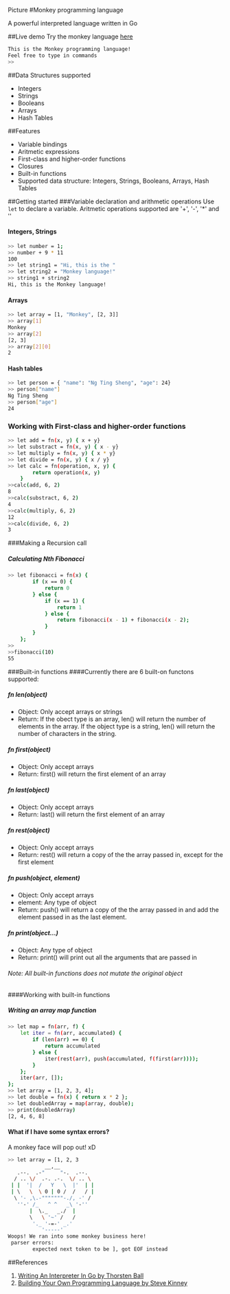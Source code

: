 Picture
#Monkey programming language

A powerful interpreted language written in Go



##Live demo
Try the monkey language [here](http://repl.it "here")

```sh
This is the Monkey programming language!
Feel free to type in commands
>> 
```

##Data Structures supported
- Integers
- Strings
- Booleans
- Arrays
- Hash Tables

##Features
- Variable bindings
- Aritmetic expressions
- First-class and higher-order functions
- Closures
- Built-in functions
- Supported data structure: Integers, Strings, Booleans, Arrays, Hash Tables

##Getting started
###Variable declaration and arithmetic operations
Use `let` to declare a variable. Aritmetic operations supported are '+', '-', '\*' and '\' 

#### Integers, Strings
```sh
>> let number = 1;
>> number + 9 * 11
100
>> let string1 = "Hi, this is the "
>> let string2 = "Monkey language!"
>> string1 + string2
Hi, this is the Monkey language!

```
#### Arrays
```sh
>> let array = [1, "Monkey", [2, 3]]
>> array[1]
Monkey
>> array[2]
[2, 3]
>> array[2][0]
2
```
#### Hash tables

```sh
>> let person = { "name": "Ng Ting Sheng", "age": 24}
>> person["name"]
Ng Ting Sheng
>> person["age"]
24
```
### Working with First-class and higher-order functions
```sh
>> let add = fn(x, y) { x + y}
>> let substract = fn(x, y) { x - y}
>> let multiply = fn(x, y) { x * y}
>> let divide = fn(x, y) { x / y}
>> let calc = fn(operation, x, y) {
		return operation(x, y)
	}
>>calc(add, 6, 2)
8
>>calc(substract, 6, 2)
4
>>calc(multiply, 6, 2)
12
>>calc(divide, 6, 2)
3
```
###Making a Recursion call
##### Calculating Nth Fibonacci
```sh
>> let fibonacci = fn(x) {
		if (x == 0) {
			return 0
		} else {
			if (x == 1) {
				return 1
			} else {
				return fibonacci(x - 1) + fibonacci(x - 2);
			}
		}
	};
>>
>>fibonacci(10)
55
```
###Built-in functions
####Currently there are 6 built-on functons supported:
##### fn len(object)
- Object: Only accept arrays or strings
- Return: If the obect type is an array, len() will return the number of elements in the array. If the object type is a string, len() will return the number of characters in the string.

##### fn first(object) 
- Object: Only accept arrays
- Return: first() will return the first element of an array

##### fn last(object) 
- Object: Only accept arrays
- Return: last() will return the first element of an array

##### fn rest(object) 
- Object: Only accept arrays
- Return: rest() will return a copy of the the array passed in, except for the first element

##### fn push(object, element) 
- Object: Only accept arrays
- element: Any type of object
- Return: push() will return a copy of the the array passed in and add the element passed in as the last element.

##### fn print(object...) 
- Object: Any type of object
- Return: print() will print out all the arguments that are passed in

###### Note: All built-in functions does not mutate the original object

####Working with built-in functions
##### Writing an array map function
```sh
>> let map = fn(arr, f) {
	let iter = fn(arr, accumulated) {
		if (len(arr) == 0) {
			return accumulated
		} else {
			iter(rest(arr), push(accumulated, f(first(arr))));
		}
	};
	iter(arr, []);
};
>> let array = [1, 2, 3, 4];
>> let double = fn(x) { return x * 2 };
>> let doubledArray = map(array, double);
>> print(doubledArray)
[2, 4, 6, 8]
```

#### What if I have some syntax errors?
A monkey face will pop out! xD
```sh
>> let array = [1, 2, 3
            __,__
   .--.  .-"     "-.  .--.
  / .. \/  .-. .-.  \/ .. \
 | |  '|  /   Y   \  |'  | |
 | \   \  \ 0 | 0 /  /   / |
  \ '- ,\.-"""""""-./, -' /
   ''-' /_   ^ ^   _\ '-''
       |  \._   _./  |
       \   \ '~' /   /
        '._ '-=-' _.'
           '-----'
Woops! We ran into some monkey business here!
 parser errors:
        expected next token to be ], got EOF instead
```

##References
1.  [Writing An Interpreter In Go by Thorsten Ball](https://interpreterbook.com/)
2.  [Building Your Own Programming Language by Steve Kinney](https://frontendmasters.com/courses/programming-language/ "Building Your Own Programming Language by Steve Kinney")